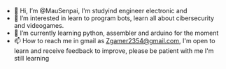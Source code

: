 - 👋 Hi, I’m @MauSenpai, I'm studyind engineer electronic and 
- 👀 I’m interested in learn to program bots, learn all about cibersecurity and videogames.
- 🌱 I’m currently learning python, assembler and arduino for the moment
- 📫 How to reach me in gmail as Zgamer2354@gmail.com, I'm  open to learn and receive feedback to improve, please be patient with me I'm still learning

<!---
MauSenpai/MauSenpai is a ✨ special ✨ repository because its `README.md` (this file) appears on your GitHub profile.
You can click the Preview link to take a look at your changes.
--->

